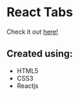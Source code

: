 # React Tabs

Check it out [here!](https://ianbrdeguzman.github.io/react-tabs/)

## Created using:

-   HTML5
-   CSS3
-   Reactjs
